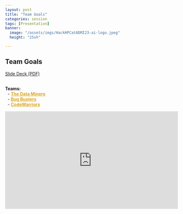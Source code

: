 ```yaml
---
layout: post
title: "Team Goals"
categories: session
tags: [Presentation]
banner:
  image: "/assets/imgs/HackHPCatADMI23-ai-logo.jpeg"
  height: "25vh"

---
```

## Team Goals

[Slide Deck (PDF)](https://hackhpc.github.io/admi23/assets/slides/Team%20Goals.pdf)
<br><br>

<strong>Teams:</strong><br>
          &nbsp;&nbsp;- <strong><a href="https://hackhpc.github.io/admi23/teams.html#The%20Data%20Miners" style="color: goldenrod;">The Data Miners</a></strong><br>
          &nbsp;&nbsp;- <strong><a href="https://hackhpc.github.io/admi23/teams.html#Bug%20Busters" style="color: goldenrod;">Bug Busters</a></strong><br>
          &nbsp;&nbsp;- <strong><a href="https://hackhpc.github.io/admi23/teams.html#CodeWarriors" style="color: goldenrod;">CodeWarriors</a></strong><br>

<iframe width="560" height="315" src="https://www.youtube.com/embed/7Z4VRvZJNgM" title="YouTube video player" frameborder="0" allow="accelerometer; autoplay; clipboard-write; encrypted-media; gyroscope; picture-in-picture; web-share" allowfullscreen></iframe>



